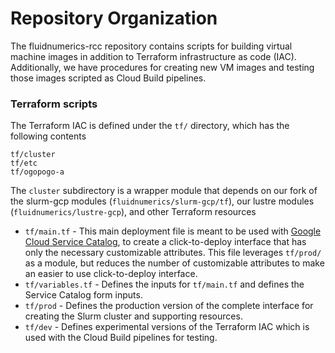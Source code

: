 # Repository Organization
The fluidnumerics-rcc repository contains scripts for building virtual machine images in addition to Terraform infrastructure as code (IAC). Additionally, we have procedures for creating new VM images and testing those images scripted as Cloud Build pipelines.

### Terraform scripts
The Terraform IAC is defined under the `tf/` directory, which has the following contents

```
tf/cluster
tf/etc
tf/ogopogo-a
```

The `cluster` subdirectory is a wrapper module that depends on our fork of the slurm-gcp modules (`fluidnumerics/slurm-gcp/tf`), our lustre modules (`fluidnumerics/lustre-gcp`), and other Terraform resources


* `tf/main.tf` - This main deployment file is meant to be used with [Google Cloud Service Catalog](https://cloud.google.com/service-catalog/docs), to create a click-to-deploy interface that has only the necessary customizable attributes. This file leverages `tf/prod/` as a module, but reduces the number of customizable attributes to make an easier to use click-to-deploy interface.
* `tf/variables.tf` - Defines the inputs for `tf/main.tf` and defines the Service Catalog form inputs.
* `tf/prod` - Defines the production version of the complete interface for creating the Slurm cluster and supporting resources.
* `tf/dev` - Defines experimental versions of the Terraform IAC which is used with the Cloud Build pipelines for testing.
